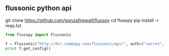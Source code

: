 flussonic python api
--------------------

git clone https://github.com/gonzafirewall/flusspy
cd flusspy
pip install -r reqs.txt

```python
from flusspy import Flussonic

f = Flussonic("http://dvr.compapy.com/flussonic/api/", auth=("secret", "ultr4s3cr3t"))
print f.get_config()
`````
